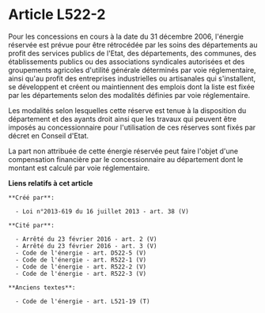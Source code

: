 # Article L522-2

Pour les concessions en cours à la date du 31 décembre 2006, l'énergie réservée est prévue pour être rétrocédée par les soins
des départements au profit des services publics de l'Etat, des départements, des communes, des établissements publics ou des
associations syndicales autorisées et des groupements agricoles d'utilité générale déterminés par voie réglementaire, ainsi
qu'au profit des entreprises industrielles ou artisanales qui s'installent, se développent et créent ou maintiennent des
emplois dont la liste est fixée par les départements selon des modalités définies par voie réglementaire.

Les modalités selon lesquelles cette réserve est tenue à la disposition du département et des ayants droit ainsi que les
travaux qui peuvent être imposés au concessionnaire pour l'utilisation de ces réserves sont fixés par décret en Conseil
d'Etat.

La part non attribuée de cette énergie réservée peut faire l'objet d'une compensation financière par le concessionnaire au
département dont le montant est calculé par voie réglementaire.

**Liens relatifs à cet article**

	**Créé par**:

	  - Loi n°2013-619 du 16 juillet 2013 - art. 38 (V)

	**Cité par**:

	  - Arrêté du 23 février 2016 - art. 2 (V)
	  - Arrêté du 23 février 2016 - art. 3 (V)
	  - Code de l'énergie - art. D522-5 (V)
	  - Code de l'énergie - art. R522-1 (V)
	  - Code de l'énergie - art. R522-2 (V)
	  - Code de l'énergie - art. R522-3 (V)

	**Anciens textes**:

	  - Code de l'énergie - art. L521-19 (T)
